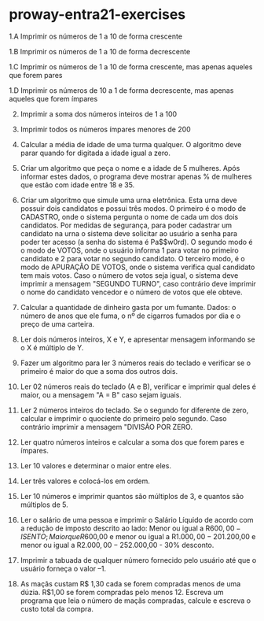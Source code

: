 # proway-entra21-exercises

1.A Imprimir os números de 1 a 10 de forma crescente

1.B Imprimir os números de 1 a 10 de forma decrescente

1.C Imprimir os números de 1 a 10 de forma crescente, mas apenas aqueles que forem pares

1.D Imprimir os números de 10 a 1 de forma decrescente, mas apenas aqueles que forem ímpares

2. Imprimir a soma dos números inteiros de 1 a 100

3. Imprimir todos os números ímpares menores de 200

4. Calcular a média de idade de uma turma qualquer. O algoritmo deve parar  quando for digitada a idade igual a zero.
5. Criar um algoritmo que peça o nome e a idade de 5 mulheres. Após informar estes dados, o programa deve mostrar apenas % de mulheres que estão com idade entre 18 e 35.
6. Criar um algoritmo que simule uma urna eletrônica. Esta urna deve possuir dois candidatos e possui três modos. O primeiro é o modo de CADASTRO, onde o sistema pergunta o nome de cada um dos dois candidatos. Por medidas de segurança, para poder cadastrar um candidato na urna o sistema deve solicitar ao usuário a senha para poder ter acesso (a senha do sistema é Pa$$w0rd). O segundo modo é o modo de VOTOS, onde o usuário informa 1 para votar no primeiro candidato e 2 para votar no segundo candidato. O terceiro modo, é o modo de APURAÇÃO DE VOTOS, onde o sistema verifica qual candidato tem mais votos. Caso o número de votos seja igual, o sistema deve imprimir a mensagem "SEGUNDO TURNO", caso contrário deve imprimir o nome do candidato vencedor e o número de votos que ele obteve.
7. Calcular a quantidade de dinheiro gasta por um fumante. Dados: o número de anos que ele fuma, o nº de cigarros fumados por dia e o preço de uma carteira.
8. Ler dois números inteiros, X e Y, e apresentar mensagem informando se o X é múltiplo de Y. 
9. Fazer um algoritmo para ler 3 números reais do teclado e verificar se o primeiro é maior do que a soma dos outros dois.
10. Ler 02 números reais do teclado (A e B), verificar e imprimir qual deles é maior, ou a mensagem "A = B" caso sejam iguais.
11. Ler 2 números inteiros do teclado. Se o segundo for diferente de zero, calcular e imprimir o quociente do primeiro pelo segundo. Caso contrário imprimir a mensagem "DIVISÃO POR ZERO.
12. Ler quatro números inteiros e calcular a soma dos que forem pares e ímpares.
13. Ler 10 valores e determinar o maior entre eles.
14. Ler três valores e colocá-los em ordem.
15. Ler 10 números e imprimir quantos são múltiplos de 3, e quantos são múltiplos de 5.
16. Ler o salário de uma pessoa e imprimir o Salário Líquido de acordo com a redução de imposto descrito ao lado: Menor ou igual a R$600,00 - ISENTO; Maior que R$600,00 e menor ou igual a R$1.000,00 - 20% desconto; Maior que R$1.200,00 e menor ou igual a R$2.000,00 - 25% desconto; Maior que R$2.000,00 - 30% desconto.
17. Imprimir a tabuada de qualquer número fornecido pelo usuário até que o usuário forneça o valor –1.
18. As maçãs custam R$ 1,30 cada se forem compradas menos de uma dúzia. R$1,00 se forem compradas pelo menos 12. Escreva um programa que leia o número de maçãs compradas, calcule e escreva o custo total da compra.

